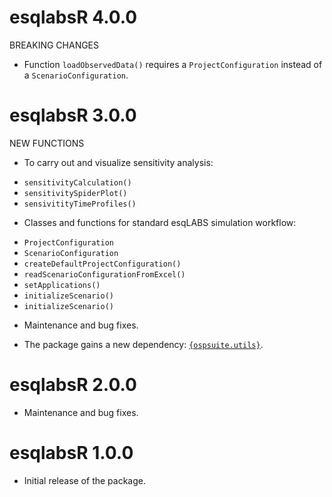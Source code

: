 # esqlabsR 4.0.0

BREAKING CHANGES

- Function `loadObservedData()` requires a `ProjectConfiguration` instead of a 
`ScenarioConfiguration`.

# esqlabsR 3.0.0

NEW FUNCTIONS

- To carry out and visualize sensitivity analysis:

* `sensitivityCalculation()`
* `sensitivitySpiderPlot()`
* `sensivitityTimeProfiles()`

- Classes and functions for standard esqLABS simulation workflow:

* `ProjectConfiguration`
* `ScenarioConfiguration`
* `createDefaultProjectConfiguration()`
* `readScenarioConfigurationFromExcel()`
* `setApplications()`
* `initializeScenario()`
* `initializeScenario()`

- Maintenance and bug fixes.

- The package gains a new dependency: [`{ospsuite.utils}`](https://www.open-systems-pharmacology.org/OSPSuite.RUtils/).

# esqlabsR 2.0.0

- Maintenance and bug fixes.

# esqlabsR 1.0.0

- Initial release of the package.
